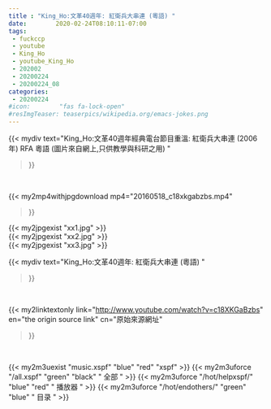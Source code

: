 ```yaml
---
title : "King_Ho:文革40週年: 紅衛兵大串連 (粵語) "
date:        2020-02-24T08:10:11-07:00
tags:
 - fuckccp
 - youtube
 - King_Ho
 - youtube_King_Ho
 - 202002
 - 20200224
 - 20200224_08
categories:
 - 20200224
#icon:        "fas fa-lock-open"
#resImgTeaser: teaserpics/wikipedia.org/emacs-jokes.png
---
```


{{< mydiv text="King_Ho:文革40週年經典電台節目重溫: 紅衛兵大串連 (2006年) RFA 粵語  (圖片來自網上,只供教學與科研之用) "
>}}
<br>


{{< my2mp4withjpgdownload mp4="20160518_c18xkgabzbs.mp4"
>}}

{{< my2jpgexist "xx1.jpg" >}}<br>
{{< my2jpgexist "xx2.jpg" >}}<br>
{{< my2jpgexist "xx3.jpg" >}}<br>



{{< mydiv text="King_Ho:文革40週年: 紅衛兵大串連 (粵語) "
>}}
<br>

{{< my2linktextonly link="http://www.youtube.com/watch?v=c18XKGaBzbs"
en="the origin source link" cn="原始來源網址"
>}}


<br>

{{< my2m3uexist "music.xspf"        "blue"   "red"    "xspf" >}} {{< my2m3uforce "/all.xspf"         "green"  "black"  " 全部 " >}} {{< my2m3uforce "/hot/helpxspf/"    "blue"   "red"    " 播放器 " >}} {{< my2m3uforce "/hot/endothers/"   "green"  "blue"   " 目录 " >}} 
